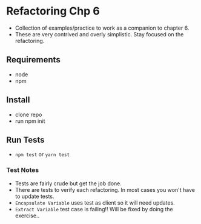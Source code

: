 # Refactoring Chp 6
* Collection of examples/practice to work as a companion to chapter 6.
* These are very contrived and overly simplistic. Stay focused on the refactoring.

## Requirements
* node
* npm

## Install
* clone repo
* run npm init

## Run Tests
* `npm test` or `yarn test`

### Test Notes
* Tests are fairly crude but get the job done.
* There are tests to verify each refactoring. In most cases you won't have to update tests.
* `Encapsulate Variable` uses test as client so it will need updates.
* `Extract Variable` test case is failing!! Will be fixed by doing the exercise..
